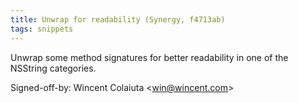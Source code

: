 ```yaml
---
title: Unwrap for readability (Synergy, f4713ab)
tags: snippets
---
```


Unwrap some method signatures for better readability in one of the NSString categories.

Signed-off-by: Wincent Colaiuta &lt;win@wincent.com&gt;
